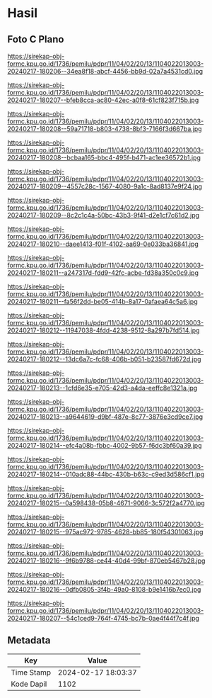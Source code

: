 # Hasil

## Foto C Plano

https://sirekap-obj-formc.kpu.go.id/1736/pemilu/pdpr/11/04/02/20/13/1104022013003-20240217-180206--34ea8f18-abcf-4456-bb9d-02a7a4531cd0.jpg

https://sirekap-obj-formc.kpu.go.id/1736/pemilu/pdpr/11/04/02/20/13/1104022013003-20240217-180207--bfeb8cca-ac80-42ec-a0f8-61cf823f715b.jpg

https://sirekap-obj-formc.kpu.go.id/1736/pemilu/pdpr/11/04/02/20/13/1104022013003-20240217-180208--59a71718-b803-4738-8bf3-7166f3d667ba.jpg

https://sirekap-obj-formc.kpu.go.id/1736/pemilu/pdpr/11/04/02/20/13/1104022013003-20240217-180208--bcbaa165-bbc4-495f-b471-ac1ee36572b1.jpg

https://sirekap-obj-formc.kpu.go.id/1736/pemilu/pdpr/11/04/02/20/13/1104022013003-20240217-180209--4557c28c-1567-4080-9a1c-8ad8137e9f24.jpg

https://sirekap-obj-formc.kpu.go.id/1736/pemilu/pdpr/11/04/02/20/13/1104022013003-20240217-180209--8c2c1c4a-50bc-43b3-9f41-d2e1cf7c61d2.jpg

https://sirekap-obj-formc.kpu.go.id/1736/pemilu/pdpr/11/04/02/20/13/1104022013003-20240217-180210--daee1413-f01f-4102-aa69-0e033ba36841.jpg

https://sirekap-obj-formc.kpu.go.id/1736/pemilu/pdpr/11/04/02/20/13/1104022013003-20240217-180211--a247317d-fdd9-42fc-acbe-fd38a350c0c9.jpg

https://sirekap-obj-formc.kpu.go.id/1736/pemilu/pdpr/11/04/02/20/13/1104022013003-20240217-180211--fa56f2dd-be05-414b-8a17-0afaea64c5a6.jpg

https://sirekap-obj-formc.kpu.go.id/1736/pemilu/pdpr/11/04/02/20/13/1104022013003-20240217-180212--11947038-4fdd-4238-9512-8a297b7fd514.jpg

https://sirekap-obj-formc.kpu.go.id/1736/pemilu/pdpr/11/04/02/20/13/1104022013003-20240217-180212--13dc6a7c-fc68-406b-b051-b23587fd672d.jpg

https://sirekap-obj-formc.kpu.go.id/1736/pemilu/pdpr/11/04/02/20/13/1104022013003-20240217-180213--1cfd6e35-e705-42d3-a4da-eeffc8e1321a.jpg

https://sirekap-obj-formc.kpu.go.id/1736/pemilu/pdpr/11/04/02/20/13/1104022013003-20240217-180213--a9644619-d9bf-487e-8c77-3876e3cd9ce7.jpg

https://sirekap-obj-formc.kpu.go.id/1736/pemilu/pdpr/11/04/02/20/13/1104022013003-20240217-180214--efc4a08b-fbbc-4002-9b57-f6dc3bf60a39.jpg

https://sirekap-obj-formc.kpu.go.id/1736/pemilu/pdpr/11/04/02/20/13/1104022013003-20240217-180214--010adc88-44bc-430b-b63c-c9ed3d586cf1.jpg

https://sirekap-obj-formc.kpu.go.id/1736/pemilu/pdpr/11/04/02/20/13/1104022013003-20240217-180215--0a598438-05b8-4671-9066-3c572f2a4770.jpg

https://sirekap-obj-formc.kpu.go.id/1736/pemilu/pdpr/11/04/02/20/13/1104022013003-20240217-180215--975ac972-9785-4628-bb85-180f54301063.jpg

https://sirekap-obj-formc.kpu.go.id/1736/pemilu/pdpr/11/04/02/20/13/1104022013003-20240217-180216--9f6b9788-ce44-40d4-99bf-870eb5467b28.jpg

https://sirekap-obj-formc.kpu.go.id/1736/pemilu/pdpr/11/04/02/20/13/1104022013003-20240217-180216--0dfb0805-3f4b-49a0-8108-b9e1416b7ec0.jpg

https://sirekap-obj-formc.kpu.go.id/1736/pemilu/pdpr/11/04/02/20/13/1104022013003-20240217-180207--54c1ced9-764f-4745-bc7b-0ae4f44f7c4f.jpg


## Metadata

| Key        | Value               |
| ---------- | ------------------- |
| Time Stamp | 2024-02-17 18:03:37 |
| Kode Dapil | 1102                |



